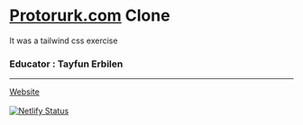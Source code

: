 # [Protorurk.com](https://prototurk.com/) Clone
It was a tailwind css exercise
### Educator : Tayfun Erbilen
----------------
[Website](https://prototurkclone.netlify.app/) <br><br>
[![Netlify Status](https://api.netlify.com/api/v1/badges/9cfa1e15-f1e1-49d4-8945-dc3736ea7afa/deploy-status)](https://app.netlify.com/sites/prototurkclone/deploys)
